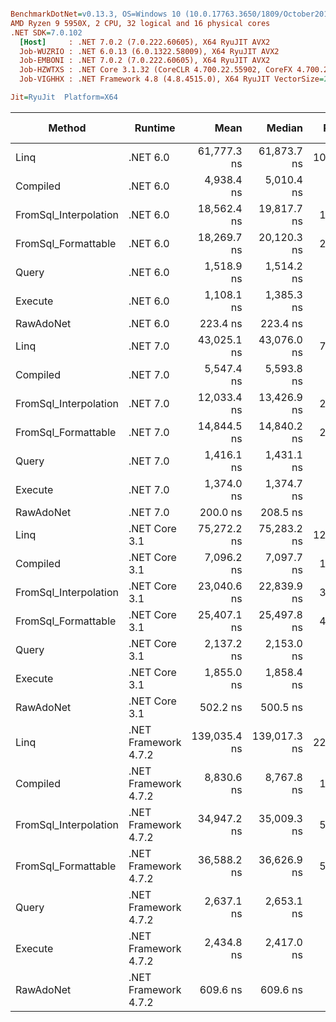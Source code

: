 ``` ini

BenchmarkDotNet=v0.13.3, OS=Windows 10 (10.0.17763.3650/1809/October2018Update/Redstone5), VM=Hyper-V
AMD Ryzen 9 5950X, 2 CPU, 32 logical and 16 physical cores
.NET SDK=7.0.102
  [Host]     : .NET 7.0.2 (7.0.222.60605), X64 RyuJIT AVX2
  Job-WUZRIO : .NET 6.0.13 (6.0.1322.58009), X64 RyuJIT AVX2
  Job-EMBONI : .NET 7.0.2 (7.0.222.60605), X64 RyuJIT AVX2
  Job-HZWTXS : .NET Core 3.1.32 (CoreCLR 4.700.22.55902, CoreFX 4.700.22.56512), X64 RyuJIT AVX2
  Job-VIGHHX : .NET Framework 4.8 (4.8.4515.0), X64 RyuJIT VectorSize=256

Jit=RyuJit  Platform=X64  

```
|                Method |              Runtime |         Mean |       Median |  Ratio |   Gen0 | Allocated | Alloc Ratio |
|---------------------- |--------------------- |-------------:|-------------:|-------:|-------:|----------:|------------:|
|                  Linq |             .NET 6.0 |  61,777.3 ns |  61,873.7 ns | 101.35 | 0.7935 |   13632 B |       34.69 |
|              Compiled |             .NET 6.0 |   4,938.4 ns |   5,010.4 ns |   8.19 | 0.1831 |    3088 B |        7.86 |
| FromSql_Interpolation |             .NET 6.0 |  18,562.4 ns |  19,817.7 ns |  18.45 | 0.3967 |    6720 B |       17.10 |
|   FromSql_Formattable |             .NET 6.0 |  18,269.7 ns |  20,120.3 ns |  29.17 | 0.3967 |    7024 B |       17.87 |
|                 Query |             .NET 6.0 |   1,518.9 ns |   1,514.2 ns |   2.49 | 0.0420 |     704 B |        1.79 |
|               Execute |             .NET 6.0 |   1,108.1 ns |   1,385.3 ns |   1.87 | 0.0343 |     576 B |        1.47 |
|             RawAdoNet |             .NET 6.0 |     223.4 ns |     223.4 ns |   0.37 | 0.0181 |     304 B |        0.77 |
|                  Linq |             .NET 7.0 |  43,025.1 ns |  43,076.0 ns |  70.64 | 0.5493 |    9984 B |       25.40 |
|              Compiled |             .NET 7.0 |   5,547.4 ns |   5,593.8 ns |   9.11 | 0.1831 |    3088 B |        7.86 |
| FromSql_Interpolation |             .NET 7.0 |  12,033.4 ns |  13,426.9 ns |  20.58 | 0.3281 |    5520 B |       14.05 |
|   FromSql_Formattable |             .NET 7.0 |  14,844.5 ns |  14,840.2 ns |  24.35 | 0.3357 |    5824 B |       14.82 |
|                 Query |             .NET 7.0 |   1,416.1 ns |   1,431.1 ns |   2.19 | 0.0420 |     704 B |        1.79 |
|               Execute |             .NET 7.0 |   1,374.0 ns |   1,374.7 ns |   2.25 | 0.0343 |     576 B |        1.47 |
|             RawAdoNet |             .NET 7.0 |     200.0 ns |     208.5 ns |   0.33 | 0.0181 |     304 B |        0.77 |
|                  Linq |        .NET Core 3.1 |  75,272.2 ns |  75,283.2 ns | 123.52 | 0.7324 |   13169 B |       33.51 |
|              Compiled |        .NET Core 3.1 |   7,096.2 ns |   7,097.7 ns |  11.64 | 0.1755 |    3056 B |        7.78 |
| FromSql_Interpolation |        .NET Core 3.1 |  23,040.6 ns |  22,839.9 ns |  37.83 | 0.3967 |    6672 B |       16.98 |
|   FromSql_Formattable |        .NET Core 3.1 |  25,407.1 ns |  25,497.8 ns |  41.67 | 0.3967 |    6976 B |       17.75 |
|                 Query |        .NET Core 3.1 |   2,137.2 ns |   2,153.0 ns |   3.44 | 0.0420 |     704 B |        1.79 |
|               Execute |        .NET Core 3.1 |   1,855.0 ns |   1,858.4 ns |   3.04 | 0.0343 |     576 B |        1.47 |
|             RawAdoNet |        .NET Core 3.1 |     502.2 ns |     500.5 ns |   0.83 | 0.0191 |     328 B |        0.83 |
|                  Linq | .NET Framework 4.7.2 | 139,035.4 ns | 139,017.3 ns | 228.10 | 2.4414 |   16340 B |       41.58 |
|              Compiled | .NET Framework 4.7.2 |   8,830.6 ns |   8,767.8 ns |  14.52 | 0.4883 |    3161 B |        8.04 |
| FromSql_Interpolation | .NET Framework 4.7.2 |  34,947.2 ns |  35,009.3 ns |  57.08 | 1.1292 |    7189 B |       18.29 |
|   FromSql_Formattable | .NET Framework 4.7.2 |  36,588.2 ns |  36,626.9 ns |  59.96 | 1.1597 |    7511 B |       19.11 |
|                 Query | .NET Framework 4.7.2 |   2,637.1 ns |   2,653.1 ns |   4.34 | 0.1144 |     738 B |        1.88 |
|               Execute | .NET Framework 4.7.2 |   2,434.8 ns |   2,417.0 ns |   3.99 | 0.0954 |     610 B |        1.55 |
|             RawAdoNet | .NET Framework 4.7.2 |     609.6 ns |     609.6 ns |   1.00 | 0.0620 |     393 B |        1.00 |
